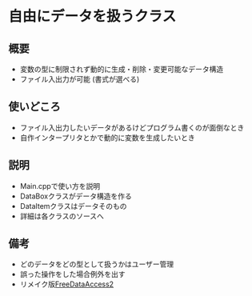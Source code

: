 # 自由にデータを扱うクラス
## 概要
- 変数の型に制限されず動的に生成・削除・変更可能なデータ構造
- ファイル入出力が可能 (書式が選べる)
## 使いどころ
- ファイル入出力したいデータがあるけどプログラム書くのが面倒なとき
- 自作インタープリタとかで動的に変数を生成したいとき
## 説明
- Main.cppで使い方を説明
- DataBoxクラスがデータ構造を作る
- DataItemクラスはデータそのもの
- 詳細は各クラスのソースへ
## 備考
- どのデータをどの型として扱うかはユーザー管理
- 誤った操作をした場合例外を出す
- リメイク版[FreeDataAccess2](https://github.com/Ameyasu/FreeDataAccess2)
